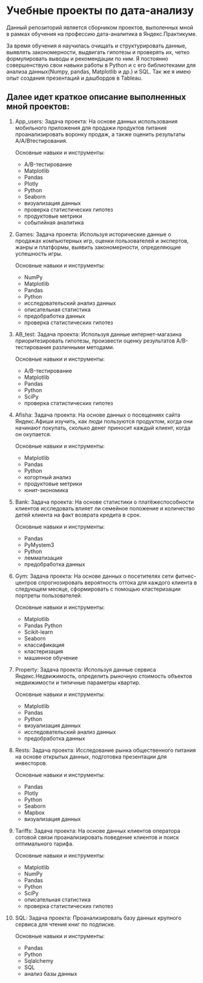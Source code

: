 # Учебные проекты по дата-анализу

Данный репозиторий является сборником проектов, выполенных мной в рамках обучения на профессию дата-аналитика в Яндекс.Практикуме. 

За время обучения я научилась очищать и структурировать данные, выявлять закономерности, выдвигать гипотезы и проверять их, четко формулировать выводы и рекомендации по ним. Я постоянно совершенствую свои навыки работы в Python и с его библиотеками для анализа данных(Numpy, pandas, Matplotlib и др.) и SQL. Так же я имею опыт создания презентаций и дашбордов в Tableau.

## Далее идет краткое описание выполненных мной проектов: 

1. App_users:
    Задача проекта: На основе данных использования мобильного приложения для продажи продуктов питания проанализировать воронку продаж, а также оценить результаты A/A/Bтестирования. 

    Основные навыки и инструменты: 
    - A/B-тестирование 
    - Matplotlib
    - Pandas 
    - Plotly 
    - Python
    - Seaborn 
    - визуализация данных
    - проверка статистических гипотез
    - продуктовые метрики
    - событийная аналитика

2. Games:
    Задача проекта: Используя исторические данные о продажах компьютерных игр, оценки пользователей и экспертов, жанры и платформы, выявить закономерности, определяющие успешность игры.

    Основные навыки и инструменты: 
    - NumPy
    - Matplotlib
    - Pandas  
    - Python 
    - исследовательский анализ данных
    - описательная статистика
    - предобработка данных
    - проверка статистических гипотез

3. AB_test:
    Задача проекта: Используя данные интернет-магазина приоритезировать гипотезы, произвести оценку результатов A/B-тестирования различными методами.

    Основные навыки и инструменты:
    - A/B-тестирование 
    - Matplotlib
    - Pandas 
    - Python 
    - SciPy
    - проверка статистических гипотез

4. Afisha:
    Задача проекта: На основе данных о посещениях сайта Яндекс.Афиши изучить, как люди пользуются продуктом, когда они начинают покупать, сколько денег приносит каждый клиент, когда он окупается. 

    Основные навыки и инструменты:
    - Matplotlib 
    - Pandas 
    - Python
    - когортный анализ
    - продуктовые метрики
    - юнит-экономика

5. Bank:
    Задача проекта: На основе статистики о платёжеспособности клиентов исследовать влияет ли семейное положение и количество детей клиента на факт возврата кредита в срок.

    Основные навыки и инструменты:
    - Pandas 
    - PyMystem3 
    - Python
    - лемматизация
    - предобработка данных

6. Gym:
    Задача проекта: На основе данных о посетителях сети фитнес-центров спрогнозировать вероятность оттока для каждого клиента в следующем месяце, сформировать с помощью кластеризации портреты пользователей.

    Основные навыки и инструменты:
    - Matplotlib 
    - Pandas Python
    - Scikit-learn 
    - Seaborn
    - классификация 
    - кластеризация
    - машинное обучение

7. Property: 
    Задача проекта: Используя данные сервиса Яндекс.Недвижимость, определить рыночную стоимость объектов недвижимости и типичные параметры квартир.

    Основные навыки и инструменты:
    - Matplotlib 
    - Pandas 
    - Python
    - визуализация данных
    - исследовательский анализ данных
    - предобработка данных

8. Rests:
    Задача проекта: Исследование рынка общественного питания на основе открытых данных, подготовка презентации для инвесторов. 

    Основные навыки и инструменты:
    - Pandas 
    - Plotly 
    - Python
    - Seaborn 
    - Mapbox
    - визуализация данных

9. Tariffs:
    Задача проекта: На основе данных клиентов оператора сотовой связи проанализировать поведение клиентов и поиск оптимального тарифа.

    Основные навыки и инструменты:
    - Matplotlib 
    - NumPy 
    - Pandas
    - Python 
    - SciPy
    - описательная статистика
    - проверка статистических гипотез

10. SQL:
    Задача проекта: Проанализировать базу данных крупного сервиса для чтения книг по подписке.

    Основные навыки и инструменты:
    - Pandas
    - Python 
    - Sqlalchemy
    - SQL
    - анализ базы данных
    